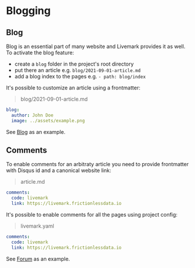 # Blogging

## Blog

Blog is an essential part of many website and Livemark provides it as well. To activate the blog feature:
- create a `blog` folder in the project's root directory
- put there an article e.g. `blog/2021-09-01-article.md`
- add a blog index to the pages e.g. `- path: blog/index`

It's possible to customize an article using a frontmatter:

> blog/2021-09-01-article.md

```yaml
blog:
  author: John Doe
  image: ../assets/example.png
```

See [Blog](../../blog/index.html) as an example.

## Comments

To enable comments for an arbitraty article you need to provide frontmatter with Disqus id and a canonical website link:

> article.md

```yaml
comments:
  code: livemark
  link: https://livemark.frictionlessdata.io
```

It's possible to enable comments for all the pages using project config:

> livemark.yaml

```yaml
comments:
  code: livemark
  link: https://livemark.frictionlessdata.io
```

See [Forum](../forum.html) as an example.

